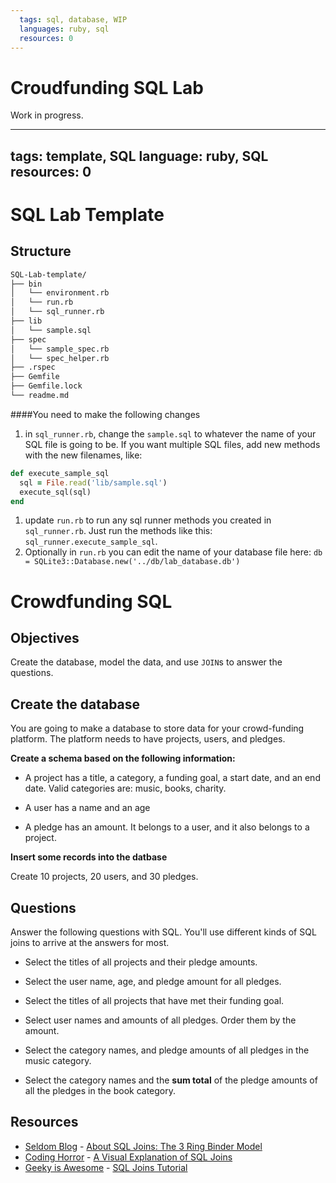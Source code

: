 ```yaml
---
  tags: sql, database, WIP
  languages: ruby, sql
  resources: 0
---
```


# Croudfunding SQL Lab

Work in progress.




---
tags: template, SQL
language: ruby, SQL
resources: 0
---

# SQL Lab Template

## Structure

```bash
SQL-Lab-template/
├── bin
│   └── environment.rb
│   └── run.rb
│   └── sql_runner.rb
├── lib
│   └── sample.sql
├── spec
│   └── sample_spec.rb
│   └── spec_helper.rb
├── .rspec
├── Gemfile
├── Gemfile.lock
└── readme.md
```


####You need to make the following changes

1. in `sql_runner.rb`, change the `sample.sql` to whatever the name of your SQL file is going to be. If you want multiple SQL files, add new methods with the new filenames, like:
```ruby
def execute_sample_sql
  sql = File.read('lib/sample.sql')
  execute_sql(sql)
end
```
1. update `run.rb` to run any sql runner methods you created in `sql_runner.rb`. Just run the methods like this: `sql_runner.execute_sample_sql`. 
1. Optionally in `run.rb` you can edit the name of your database file here: `db = SQLite3::Database.new('../db/lab_database.db')`


# Crowdfunding SQL

## Objectives

Create the database, model the data, and use `JOIN`s to answer the questions.

## Create the database

You are going to make a database to store data for your crowd-funding platform. The platform needs to have projects, users, and pledges. 

**Create a schema based on the following information:**

- A project has a title, a category, a funding goal, a start date, and an end date. Valid categories are: music, books, charity.

- A user has a name and an age

- A pledge has an amount. It belongs to a user, and it also belongs to a project.

**Insert some records into the datbase**

Create 10 projects, 20 users, and 30 pledges.

## Questions

Answer the following questions with SQL. You'll use different kinds of SQL joins to arrive at the answers for most.

- Select the titles of all projects and their pledge amounts.

- Select the user name, age, and pledge amount for all pledges.

- Select the titles of all projects that have met their funding goal.

- Select user names and amounts of all pledges. Order them by the amount.

- Select the category names, and pledge amounts of all pledges in the music category.

- Select the category names and the **sum total** of the pledge amounts of all the pledges in the book category.


## Resources
* [Seldom Blog](http://blog.seldomatt.com/) - [About SQL Joins: The 3 Ring Binder Model](http://blog.seldomatt.com/blog/2012/10/17/about-sql-joins-the-3-ring-binder-model/)
* [Coding Horror](http://blog.codinghorror.com/) - [A Visual Explanation of SQL Joins](http://blog.codinghorror.com/a-visual-explanation-of-sql-joins/)
* [Geeky is Awesome](http://geekyisawesome.blogspot.com/) - [SQL Joins Tutorial](http://geekyisawesome.blogspot.com/2011/03/sql-joins-tutorial.html)
